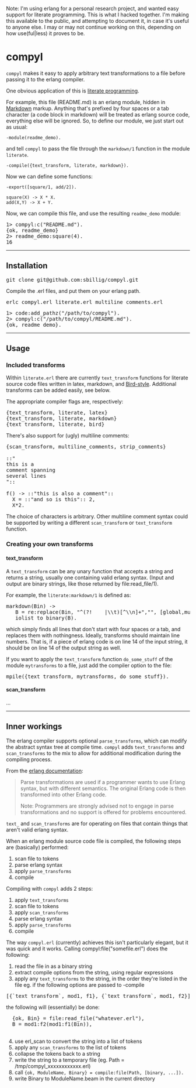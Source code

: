 Note: I'm using erlang for a personal research project, and wanted easy support for literate programming.  This is what I hacked together.  I'm making this available to the public, and attempting to document it, in case it's useful to anyone else.  I may or may not continue working on this, depending on how use(ful|less) it proves to be.

compyl
======

`compyl` makes it easy to apply arbitrary text transformations to a file before passing it to the erlang compiler.

One obvious application of this is [literate programming][1].

For example, this file (README.md) is an erlang module, hidden in [Markdown][2] markup.  Anything that's prefixed by four spaces or a tab character (a code block in markdown) will be treated as erlang source code, everything else will be ignored.  So, to define our module, we just start out as usual:

	-module(readme_demo).

and tell `compyl` to pass the file through the `markdown/1` function in the module `literate`.
	
	-compile({text_transform, literate, markdown}).
	
Now we can define some functions:
	
	-export([square/1, add/2]).
	
	square(X) -> X * X.
	add(X,Y) -> X + Y.

Now, we can compile this file, and use the resulting `readme_demo` module:
<pre>
1> compyl:c("README.md").
{ok, readme_demo}
2> readme_demo:square(4).
16
</pre>

***

## Installation

<pre>
git clone git@github.com:sbillig/compyl.git
</pre>
Compile the .erl files, and put them on your erlang path.
<pre>
erlc compyl.erl literate.erl multiline_comments.erl
</pre>

<pre>
1> code:add_pathz("/path/to/compyl").
2> compyl:c("/path/to/compyl/README.md").
{ok, readme_demo}.
</pre>

***

## Usage

### Included transforms

Within `literate.erl` there are currently `text_transform` functions for literate source code files written in latex, markdown, and [Bird-style][3].  Additional transforms can be added easily, see below.

The appropriate compiler flags are, respectively:
<pre>
{text_transform, literate, latex}
{text_transform, literate, markdown}
{text_transform, literate, bird}
</pre>

There's also support for (ugly) multiline comments:
<pre>
{scan_transform, multiline_comments, strip_comments}

::"
this is a 
comment spanning
several lines
"::
	
f() -> ::"this is also a comment"::
  X = ::"and so is this":: 2,
  X*2.
</pre>
The choice of characters is arbitrary.  Other multiline comment syntax could be supported by writing a different `scan_transform` or `text_transform` function.
### Creating your own transforms

#### text_transform

A `text_transform` can be any unary function that accepts a string and returns a string, usually one containing valid erlang syntax. (Input and output are binary strings, like those returned by file:read_file/1).

For example, the `literate:markdown/1` is defined as:
<pre>
markdown(Bin) ->
   B = re:replace(Bin, "^(?!    |\\t)[^\\n]+","", [global,multiline]),
   iolist_to_binary(B).
</pre>
which simply finds all lines that don't start with four spaces or a tab, and replaces them with nothingness.  Ideally, transforms should maintain line numbers.  That is, if a piece of erlang code is on line 14 of the input string, it should be on line 14 of the output string as well.

If you want to apply the `text_transform` function `do_some_stuff` of the module `mytransforms` to a file, just add the compiler option to the file:
<pre>
mpile({text_transform, mytransforms, do_some_stuff}).
</pre>

#### scan_transform

...

***

## Inner workings

The erlang compiler supports optional `parse_transforms`, which can modify the abstract syntax tree at compile time.  `compyl` adds `text_transforms` and `scan_transforms` to the mix to allow for additional modification during the compiling process.

From the [erlang documentation][4]:

>Parse transformations are used if a programmer wants to use Erlang syntax, but with different semantics. The original Erlang code is then transformed into other Erlang code.
>
>Note:
>Programmers are strongly advised not to engage in parse transformations and no support is offered for problems encountered.

`text_` and `scan_transforms` are for operating on files that contain things that aren't valid erlang syntax.

When an erlang module source code file is compiled, the following steps are (basically) performed:

1. scan file to tokens
2. parse erlang syntax
3. apply `parse_transforms`
4. compile

Compiling with `compyl` adds 2 steps:

1. apply `text_transforms`
2. scan file to tokens
3. apply `scan_transforms`
4. parse erlang syntax
5. apply `parse_transforms`
6. compile

The way `compyl.erl` (currently) achieves this isn't particularly elegant, but it was quick and it works.  Calling compyl:file("somefile.erl") does the following:

1. read the file in as a binary string
2. extract compile options from the string, using regular expressions
3. apply any `text_transforms` to the string, in the order they're listed in the file
  eg. if the following options are passed to -compile
  <pre>[{`text_transform`, mod1, f1}, {`text_transform`, mod1, f2}]</pre>
  the following will (essentially) be done:
  <pre>
  {ok, Bin} = file:read_file("whatever.erl"),
  B = mod1:f2(mod1:f1(Bin)),
  </pre>
4. use erl_scan to convert the string into a list of tokens
5. apply any `scan_transforms` to the list of tokens
6. collapse the tokens back to a string
7. write the string to a temporary file (eg. Path = /tmp/compyl_xxxxxxxxxxxx.erl)
8. call `{ok, ModuleName, Binary} = compile:file(Path, [binary, ...]).`
9. write Binary to ModuleName.beam in the current directory

[1]: http://www.haskell.org/haskellwiki/Literate_programming
[2]: http://daringfireball.net/projects/markdown/basics
[3]: http://www.haskell.org/haskellwiki/Literate_programming#Bird_Style
[4]: http://www.erlang.org/doc/man/erl_id_trans.html